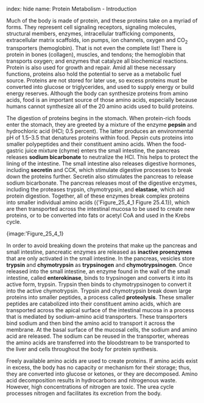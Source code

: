 index: hide
name: Protein Metabolism - Introduction

Much of the body is made of protein, and these proteins take on a myriad of forms. They represent cell signaling receptors, signaling molecules, structural members, enzymes, intracellular trafficking components, extracellular matrix scaffolds, ion pumps, ion channels, oxygen and CO<sub>2</sub> transporters (hemoglobin). That is not even the complete list! There is protein in bones (collagen), muscles, and tendons; the hemoglobin that transports oxygen; and enzymes that catalyze all biochemical reactions. Protein is also used for growth and repair. Amid all these necessary functions, proteins also hold the potential to serve as a metabolic fuel source. Proteins are not stored for later use, so excess proteins must be converted into glucose or triglycerides, and used to supply energy or build energy reserves. Although the body can synthesize proteins from amino acids, food is an important source of those amino acids, especially because humans cannot synthesize all of the 20 amino acids used to build proteins.

The digestion of proteins begins in the stomach. When protein-rich foods enter the stomach, they are greeted by a mixture of the enzyme  **pepsin** and hydrochloric acid (HCl; 0.5 percent). The latter produces an environmental pH of 1.5–3.5 that denatures proteins within food. Pepsin cuts proteins into smaller polypeptides and their constituent amino acids. When the food-gastric juice mixture (chyme) enters the small intestine, the pancreas releases  **sodium bicarbonate** to neutralize the HCl. This helps to protect the lining of the intestine. The small intestine also releases digestive hormones, including  **secretin** and CCK, which stimulate digestive processes to break down the proteins further. Secretin also stimulates the pancreas to release sodium bicarbonate. The pancreas releases most of the digestive enzymes, including the proteases trypsin, chymotrypsin, and  **elastase**, which aid protein digestion. Together, all of these enzymes break complex proteins into smaller individual amino acids ({'Figure_25_4_1 Figure 25.4.1}), which are then transported across the intestinal mucosa to be used to create new proteins, or to be converted into fats or acetyl CoA and used in the Krebs cycle.


{image:'Figure_25_4_1}
        

In order to avoid breaking down the proteins that make up the pancreas and small intestine, pancreatic enzymes are released as  **inactive proenzymes** that are only activated in the small intestine. In the pancreas, vesicles store  **trypsin** and  **chymotrypsin** as  **trypsinogen** and  **chymotrypsinogen**. Once released into the small intestine, an enzyme found in the wall of the small intestine, called  **enterokinase**, binds to trypsinogen and converts it into its active form, trypsin. Trypsin then binds to chymotrypsinogen to convert it into the active chymotrypsin. Trypsin and chymotrypsin break down large proteins into smaller peptides, a process called  **proteolysis**. These smaller peptides are catabolized into their constituent amino acids, which are transported across the apical surface of the intestinal mucosa in a process that is mediated by sodium-amino acid transporters. These transporters bind sodium and then bind the amino acid to transport it across the membrane. At the basal surface of the mucosal cells, the sodium and amino acid are released. The sodium can be reused in the transporter, whereas the amino acids are transferred into the bloodstream to be transported to the liver and cells throughout the body for protein synthesis.

Freely available amino acids are used to create proteins. If amino acids exist in excess, the body has no capacity or mechanism for their storage; thus, they are converted into glucose or ketones, or they are decomposed. Amino acid decomposition results in hydrocarbons and nitrogenous waste. However, high concentrations of nitrogen are toxic. The urea cycle processes nitrogen and facilitates its excretion from the body.
